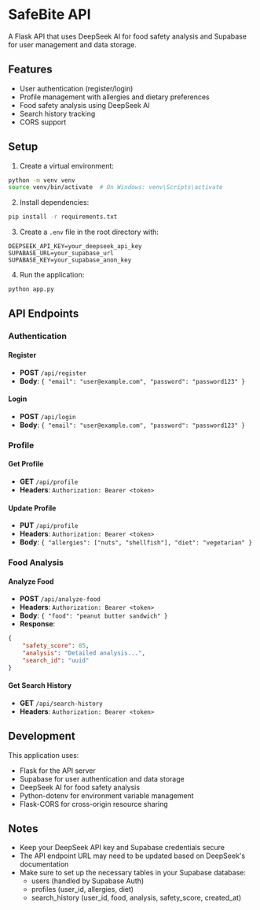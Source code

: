 # SafeBite API

A Flask API that uses DeepSeek AI for food safety analysis and Supabase for user management and data storage.

## Features

- User authentication (register/login)
- Profile management with allergies and dietary preferences
- Food safety analysis using DeepSeek AI
- Search history tracking
- CORS support

## Setup

1. Create a virtual environment:
```bash
python -m venv venv
source venv/bin/activate  # On Windows: venv\Scripts\activate
```

2. Install dependencies:
```bash
pip install -r requirements.txt
```

3. Create a `.env` file in the root directory with:
```
DEEPSEEK_API_KEY=your_deepseek_api_key
SUPABASE_URL=your_supabase_url
SUPABASE_KEY=your_supabase_anon_key
```

4. Run the application:
```bash
python app.py
```

## API Endpoints

### Authentication

#### Register
- **POST** `/api/register`
- **Body**: `{ "email": "user@example.com", "password": "password123" }`

#### Login
- **POST** `/api/login`
- **Body**: `{ "email": "user@example.com", "password": "password123" }`

### Profile

#### Get Profile
- **GET** `/api/profile`
- **Headers**: `Authorization: Bearer <token>`

#### Update Profile
- **PUT** `/api/profile`
- **Headers**: `Authorization: Bearer <token>`
- **Body**: `{ "allergies": ["nuts", "shellfish"], "diet": "vegetarian" }`

### Food Analysis

#### Analyze Food
- **POST** `/api/analyze-food`
- **Headers**: `Authorization: Bearer <token>`
- **Body**: `{ "food": "peanut butter sandwich" }`
- **Response**: 
```json
{
    "safety_score": 85,
    "analysis": "Detailed analysis...",
    "search_id": "uuid"
}
```

#### Get Search History
- **GET** `/api/search-history`
- **Headers**: `Authorization: Bearer <token>`

## Development

This application uses:
- Flask for the API server
- Supabase for user authentication and data storage
- DeepSeek AI for food safety analysis
- Python-dotenv for environment variable management
- Flask-CORS for cross-origin resource sharing

## Notes

- Keep your DeepSeek API key and Supabase credentials secure
- The API endpoint URL may need to be updated based on DeepSeek's documentation
- Make sure to set up the necessary tables in your Supabase database:
  - users (handled by Supabase Auth)
  - profiles (user_id, allergies, diet)
  - search_history (user_id, food, analysis, safety_score, created_at) 